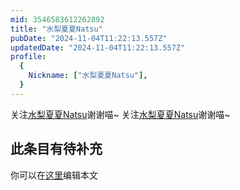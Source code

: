 ```yaml
---
mid: 3546583612262892
title: "水梨夏夏Natsu"
pubDate: "2024-11-04T11:22:13.557Z"
updatedDate: "2024-11-04T11:22:13.557Z"
profile:
  {
    Nickname: ["水梨夏夏Natsu"],
  }
---
```


关注[水梨夏夏Natsu](https://space.bilibili.com/3546583612262892)谢谢喵~ 关注[水梨夏夏Natsu](https://space.bilibili.com/3546583612262892)谢谢喵~

## 此条目有待补充
你可以在[这里](https://github.com/Yuhanawa/VTuber.ICU-Content/edit/master/v/水梨夏夏Natsu/index.md)编辑本文
